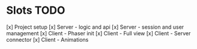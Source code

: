 # Slots TODO

[x] Project setup
[x] Server - logic and api
[x] Server - session and user management
[x] Client - Phaser init
[x] Client - Full view
[x] Client - Server connector
[x] Client - Animations
